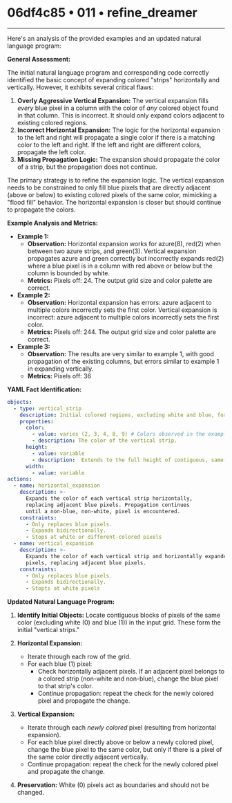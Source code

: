 # 06df4c85 • 011 • refine_dreamer

---
Here's an analysis of the provided examples and an updated natural language program:

**General Assessment:**

The initial natural language program and corresponding code correctly identified the basic concept of expanding colored "strips" horizontally and vertically. However, it exhibits several critical flaws:

1.  **Overly Aggressive Vertical Expansion:** The vertical expansion fills *every* blue pixel in a column with the color of *any* colored object found in that column. This is incorrect. It should only expand colors adjacent to existing colored regions.
2.  **Incorrect Horizontal Expansion:** The logic for the horizontal expansion to the left and right will propagate a single color if there is a matching color to the left and right. If the left and right are different colors, propagate the left color.
3. **Missing Propagation Logic:** The expansion should propagate the color of a strip, but the propagation does not continue.

The primary strategy is to refine the expansion logic. The vertical expansion needs to be constrained to only fill blue pixels that are directly adjacent (above or below) to existing colored pixels of the same color, mimicking a "flood fill" behavior. The horizontal expansion is closer but should continue to propagate the colors.

**Example Analysis and Metrics:**

*   **Example 1:**
    *   **Observation:** Horizontal expansion works for azure(8), red(2) when between two azure strips, and green(3). Vertical expansion propagates azure and green correctly but incorrectly expands red(2) where a blue pixel is in a column with red above or below but the column is bounded by white.
    *   **Metrics:** Pixels off: 24. The output grid size and color palette are correct.
*   **Example 2:**
    *   **Observation:**  Horizontal expansion has errors: azure adjacent to multiple colors incorrectly sets the first color. Vertical expansion is incorrect: azure adjacent to multiple colors incorrectly sets the first color.
    *   **Metrics:** Pixels off: 244. The output grid size and color palette are correct.
*  **Example 3:**
    *   **Observation:** The results are very similar to example 1, with good propagation of the existing columns, but errors similar to example 1 in expanding vertically.
    *   **Metrics:** Pixels off: 36

**YAML Fact Identification:**

```yaml
objects:
  - type: vertical_strip
    description: Initial colored regions, excluding white and blue, forming vertical lines.
    properties:
      color:
        - value: varies (2, 3, 4, 8, 9) # Colors observed in the examples
        - description: The color of the vertical strip.
      height:
        - value: variable
        - description:  Extends to the full height of contiguous, same-colored pixels in original.
      width:
        - value: variable
actions:
  - name: horizontal_expansion
    description: >-
      Expands the color of each vertical strip horizontally,
      replacing adjacent blue pixels. Propagation continues
      until a non-blue, non-white, pixel is encountered.
    constraints:
      - Only replaces blue pixels.
      - Expands bidirectionally.
      - Stops at white or different-colored pixels
  - name: vertical_expansion
    description: >-
      Expands the color of each vertical strip and horizontally expanded
      pixels, replacing adjacent blue pixels.
    constraints:
      - Only replaces blue pixels.
      - Expands bidirectionally.
      - Stopts at white pixels
```

**Updated Natural Language Program:**

1.  **Identify Initial Objects:** Locate contiguous blocks of pixels of the same color (excluding white (0) and blue (1)) in the input grid. These form the initial "vertical strips."

2.  **Horizontal Expansion:**
    *   Iterate through each row of the grid.
    *   For each blue (1) pixel:
        *   Check horizontally adjacent pixels. If an adjacent pixel belongs to a colored strip (non-white and non-blue), change the blue pixel to that strip's color.
        *   Continue propagation: repeat the check for the newly colored pixel and propagate the change.

3.  **Vertical Expansion:**
    *   Iterate through each *newly colored* pixel (resulting from horizontal expansion).
    *   For each blue pixel directly above or below a newly colored pixel, change the blue pixel to the same color, but only if there is a pixel of the same color directly adjacent vertically.
    *   Continue propagation: repeat the check for the newly colored pixel and propagate the change.

4.  **Preservation:** White (0) pixels act as boundaries and should not be changed.

